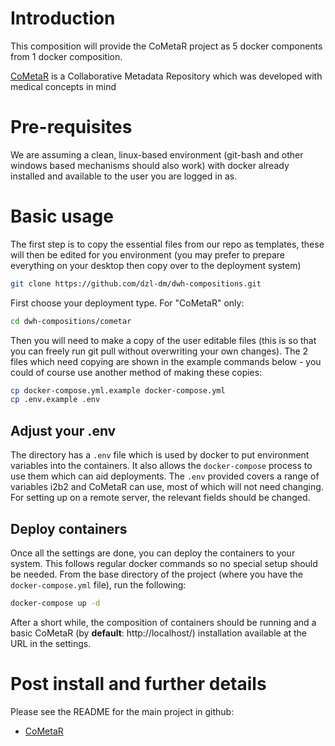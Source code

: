 
# Introduction
This composition will provide the CoMetaR project as 5 docker components from 1 docker composition.

[CoMetaR](https://github.com/dzl-dm/cometar) is a Collaborative Metadata Repository which was developed with medical concepts in mind

# Pre-requisites
We are assuming a clean, linux-based environment (git-bash and other windows based mechanisms should also work) with docker already installed and available to the user you are logged in as.

# Basic usage
The first step is to copy the essential files from our repo as templates, these will then be edited for you environment (you may prefer to prepare everything on your desktop then copy over to the deployment system)
```sh
git clone https://github.com/dzl-dm/dwh-compositions.git
```

First choose your deployment type. For "CoMetaR" only:
```sh
cd dwh-compositions/cometar
```
Then you will need to make a copy of the user editable files (this is so that you can freely run git pull without overwriting your own changes). The 2 files which need copying are shown in the example commands below - you could of course use another method of making these copies:
```sh
cp docker-compose.yml.example docker-compose.yml
cp .env.example .env
```

## Adjust your .env
The directory has a `.env` file which is used by docker to put environment variables into the containers. It also allows the `docker-compose` process to use them which can aid deployments. The `.env` provided covers a range of variables i2b2 and CoMetaR can use, most of which will not need changing. For setting up on a remote server, the relevant fields should be changed.

## Deploy containers
Once all the settings are done, you can deploy the containers to your system. This follows regular docker commands so no special setup should be needed. From the base directory of the project (where you have the `docker-compose.yml` file), run the following:
```sh
docker-compose up -d
```

After a short while, the composition of containers should be running and a basic CoMetaR (by **default**: http://localhost/) installation available at the URL in the settings.

# Post install and further details
Please see the README for the main project in github:
* [CoMetaR](https://github.com/dzl-dm/cometar)
